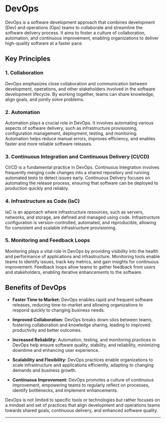 # DevOps

DevOps is a software development approach that combines development (Dev) and operations (Ops) teams to collaborate and streamline the software delivery process. It aims to foster a culture of collaboration, automation, and continuous improvement, enabling organizations to deliver high-quality software at a faster pace.

## Key Principles

### 1. Collaboration

DevOps emphasizes close collaboration and communication between development, operations, and other stakeholders involved in the software development lifecycle. By working together, teams can share knowledge, align goals, and jointly solve problems.

### 2. Automation

Automation plays a crucial role in DevOps. It involves automating various aspects of software delivery, such as infrastructure provisioning, configuration management, deployment, testing, and monitoring. Automation helps reduce manual errors, improves efficiency, and enables faster and more reliable software releases.

### 3. Continuous Integration and Continuous Delivery (CI/CD)

CI/CD is a fundamental practice in DevOps. Continuous Integration involves frequently merging code changes into a shared repository and running automated tests to detect issues early. Continuous Delivery focuses on automating the release process, ensuring that software can be deployed to production quickly and reliably.

### 4. Infrastructure as Code (IaC)

IaC is an approach where infrastructure resources, such as servers, networks, and storage, are defined and managed using code. Infrastructure configuration is version-controlled, automated, and reproducible, allowing for consistent and scalable infrastructure provisioning.

### 5. Monitoring and Feedback Loops

Monitoring plays a vital role in DevOps by providing visibility into the health and performance of applications and infrastructure. Monitoring tools enable teams to identify issues, track key metrics, and gain insights for continuous improvement. Feedback loops allow teams to gather feedback from users and stakeholders, enabling iterative enhancements to the software.

## Benefits of DevOps

- **Faster Time to Market:** DevOps enables rapid and frequent software releases, reducing time-to-market and allowing organizations to respond quickly to changing business needs.

- **Improved Collaboration:** DevOps breaks down silos between teams, fostering collaboration and knowledge sharing, leading to improved productivity and better outcomes.

- **Increased Reliability:** Automation, testing, and monitoring practices in DevOps help ensure software quality, stability, and reliability, minimizing downtime and enhancing user experience.

- **Scalability and Flexibility:** DevOps practices enable organizations to scale infrastructure and applications efficiently, adapting to changing demands and business growth.

- **Continuous Improvement:** DevOps promotes a culture of continuous improvement, empowering teams to regularly reflect on processes, identify bottlenecks, and implement enhancements.

DevOps is not limited to specific tools or technologies but rather focuses on a mindset and set of practices that align development and operations teams towards shared goals, continuous delivery, and enhanced software quality.

---
